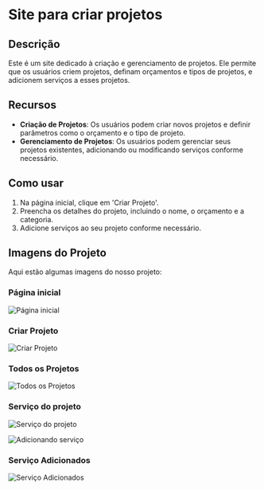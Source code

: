# Site para criar projetos

## Descrição

Este é um site dedicado à criação e gerenciamento de projetos. Ele permite que os usuários criem projetos, definam orçamentos e tipos de projetos, e adicionem serviços a esses projetos.

## Recursos

- **Criação de Projetos**: Os usuários podem criar novos projetos e definir parâmetros como o orçamento e o tipo de projeto.
- **Gerenciamento de Projetos**: Os usuários podem gerenciar seus projetos existentes, adicionando ou modificando serviços conforme necessário.

## Como usar

1. Na página inicial, clique em 'Criar Projeto'.
2. Preencha os detalhes do projeto, incluindo o nome, o orçamento e a categoria.
3. Adicione serviços ao seu projeto conforme necessário.



## Imagens do Projeto

Aqui estão algumas imagens do nosso projeto:

### Página inicial
![Página inicial](https://i.ibb.co/FmDqbvs/imagem-2024-01-02-131955660.png)

### Criar Projeto
![Criar Projeto](https://i.ibb.co/6RsZJyb/Captura-de-tela-2024-01-02-125047.png)

### Todos os Projetos
![Todos os Projetos](https://i.ibb.co/6bBJmnJ/Captura-de-tela-2024-01-02-125112.png)

### Serviço do projeto
![Serviço do projeto](https://i.ibb.co/r3qCk1y/Captura-de-tela-2024-01-02-125129.png)

![Adicionando serviço](https://i.ibb.co/TTZmmTc/Captura-de-tela-2024-01-02-125350.png)

### Serviço Adicionados
![Serviço Adicionados](https://i.ibb.co/hCKhQRz/Captura-de-tela-2024-01-02-125430.png)

